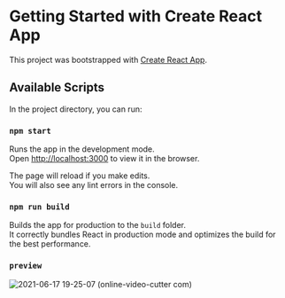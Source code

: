 # Getting Started with Create React App

This project was bootstrapped with [Create React App](https://github.com/facebook/create-react-app).

## Available Scripts

In the project directory, you can run:

### `npm start`

Runs the app in the development mode.\
Open [http://localhost:3000](http://localhost:3000) to view it in the browser.

The page will reload if you make edits.\
You will also see any lint errors in the console.


### `npm run build`

Builds the app for production to the `build` folder.\
It correctly bundles React in production mode and optimizes the build for the best performance.

### `preview`
![2021-06-17 19-25-07 (online-video-cutter com)](https://user-images.githubusercontent.com/53891484/122412289-1098cb80-cfa3-11eb-9b01-606d0d3bf690.gif)
